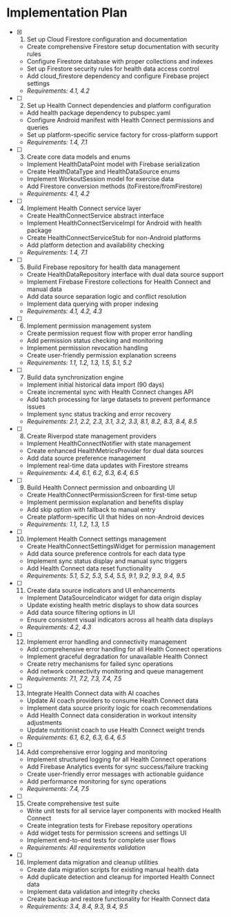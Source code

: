 # Implementation Plan

- [x] 1. Set up Cloud Firestore configuration and documentation
  - Create comprehensive Firestore setup documentation with security rules
  - Configure Firestore database with proper collections and indexes
  - Set up Firestore security rules for health data access control
  - Add cloud_firestore dependency and configure Firebase project settings
  - _Requirements: 4.1, 4.2_

- [ ] 2. Set up Health Connect dependencies and platform configuration
  - Add health package dependency to pubspec.yaml
  - Configure Android manifest with Health Connect permissions and queries
  - Set up platform-specific service factory for cross-platform support
  - _Requirements: 1.4, 7.1_

- [ ] 3. Create core data models and enums
  - Implement HealthDataPoint model with Firebase serialization
  - Create HealthDataType and HealthDataSource enums
  - Implement WorkoutSession model for exercise data
  - Add Firestore conversion methods (toFirestore/fromFirestore)
  - _Requirements: 4.1, 4.2_

- [ ] 4. Implement Health Connect service layer
  - Create HealthConnectService abstract interface
  - Implement HealthConnectServiceImpl for Android with health package
  - Create HealthConnectServiceStub for non-Android platforms
  - Add platform detection and availability checking
  - _Requirements: 1.4, 7.1_

- [ ] 5. Build Firebase repository for health data management
  - Create HealthDataRepository interface with dual data source support
  - Implement Firebase Firestore collections for Health Connect and manual data
  - Add data source separation logic and conflict resolution
  - Implement data querying with proper indexing
  - _Requirements: 4.1, 4.2, 4.3_

- [ ] 6. Implement permission management system
  - Create permission request flow with proper error handling
  - Add permission status checking and monitoring
  - Implement permission revocation handling
  - Create user-friendly permission explanation screens
  - _Requirements: 1.1, 1.2, 1.3, 1.5, 5.1, 5.2_

- [ ] 7. Build data synchronization engine
  - Implement initial historical data import (90 days)
  - Create incremental sync with Health Connect changes API
  - Add batch processing for large datasets to prevent performance issues
  - Implement sync status tracking and error recovery
  - _Requirements: 2.1, 2.2, 2.3, 3.1, 3.2, 3.3, 8.1, 8.2, 8.3, 8.4, 8.5_

- [ ] 8. Create Riverpod state management providers
  - Implement HealthConnectNotifier with state management
  - Create enhanced HealthMetricsProvider for dual data sources
  - Add data source preference management
  - Implement real-time data updates with Firestore streams
  - _Requirements: 4.4, 6.1, 6.2, 6.3, 6.4, 6.5_

- [ ] 9. Build Health Connect permission and onboarding UI
  - Create HealthConnectPermissionScreen for first-time setup
  - Implement permission explanation and benefits display
  - Add skip option with fallback to manual entry
  - Create platform-specific UI that hides on non-Android devices
  - _Requirements: 1.1, 1.2, 1.3, 1.5_

- [ ] 10. Implement Health Connect settings management
  - Create HealthConnectSettingsWidget for permission management
  - Add data source preference controls for each data type
  - Implement sync status display and manual sync triggers
  - Add Health Connect data reset functionality
  - _Requirements: 5.1, 5.2, 5.3, 5.4, 5.5, 9.1, 9.2, 9.3, 9.4, 9.5_

- [ ] 11. Create data source indicators and UI enhancements
  - Implement DataSourceIndicator widget for data origin display
  - Update existing health metric displays to show data sources
  - Add data source filtering options in UI
  - Ensure consistent visual indicators across all health data displays
  - _Requirements: 4.2, 4.3_

- [ ] 12. Implement error handling and connectivity management
  - Add comprehensive error handling for all Health Connect operations
  - Implement graceful degradation for unavailable Health Connect
  - Create retry mechanisms for failed sync operations
  - Add network connectivity monitoring and queue management
  - _Requirements: 7.1, 7.2, 7.3, 7.4, 7.5_

- [ ] 13. Integrate Health Connect data with AI coaches
  - Update AI coach providers to consume Health Connect data
  - Implement data source priority logic for coach recommendations
  - Add Health Connect data consideration in workout intensity adjustments
  - Update nutritionist coach to use Health Connect weight trends
  - _Requirements: 6.1, 6.2, 6.3, 6.4, 6.5_

- [ ] 14. Add comprehensive error logging and monitoring
  - Implement structured logging for all Health Connect operations
  - Add Firebase Analytics events for sync success/failure tracking
  - Create user-friendly error messages with actionable guidance
  - Add performance monitoring for sync operations
  - _Requirements: 7.4, 7.5_

- [ ] 15. Create comprehensive test suite
  - Write unit tests for all service layer components with mocked Health Connect
  - Create integration tests for Firebase repository operations
  - Add widget tests for permission screens and settings UI
  - Implement end-to-end tests for complete user flows
  - _Requirements: All requirements validation_

- [ ] 16. Implement data migration and cleanup utilities
  - Create data migration scripts for existing manual health data
  - Add duplicate detection and cleanup for imported Health Connect data
  - Implement data validation and integrity checks
  - Create backup and restore functionality for Health Connect data
  - _Requirements: 3.4, 8.4, 9.3, 9.4, 9.5_